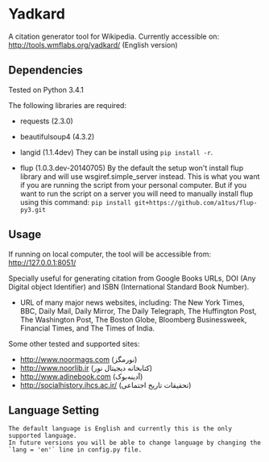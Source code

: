 # Yadkard

A citation generator tool for Wikipedia. Currently accessible on:
http://tools.wmflabs.org/yadkard/ (English version)

## Dependencies

Tested on Python 3.4.1

The following libraries are required:
* requests (2.3.0)
* beautifulsoup4 (4.3.2)
* langid (1.1.4dev)
They can be install using `pip install -r`.

* flup (1.0.3.dev-20140705)
By the default the setup won't install flup library and will use wsgiref.simple_server instead. This is what you want if you are running the script from your personal computer. But if you want to run the script on a server you will need to manually install flup using this command:
	```pip install git+https://github.com/a1tus/flup-py3.git```

## Usage

If running on local computer, the tool will be accessible from:
http://127.0.0.1:8051/

Specially useful for generating citation from Google Books URLs, DOI (Any Digital object Identifier) and ISBN (International Standard Book Number).
+ URL of many major news websites, including:
The New York Times, BBC, Daily Mail, Daily Mirror, The Daily Telegraph, The Huffington Post, The Washington Post, The Boston Globe, Bloomberg Businessweek, Financial Times, and The Times of India.

Some other tested and supported sites:
* http://www.noormags.com (نورمگز)
* http://www.noorlib.ir (کتابخانه دیجیتال نور)
* http://www.adinebook.com (آدینه‌بوک)
* http://socialhistory.ihcs.ac.ir/ (تحقیقات تاریخ اجتماعی)

## Language Setting
	The default language is English and currently this is the only supported language.
	In future versions you will be able to change language by changing the `lang = 'en'` line in config.py file. 